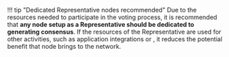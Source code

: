 !!! tip "Dedicated Representative nodes recommended"
	Due to the resources needed to participate in the voting process, it is recommended that **any node setup as a Representative should be dedicated to generating consensus**. If the resources of the Representative are used for other activities, such as application integrations or , it reduces the potential benefit that node brings to the network.
